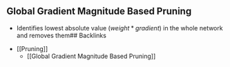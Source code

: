 ## Global Gradient Magnitude Based Pruning
- Identifies lowest absolute value $(weight*gradient)$ in the whole network and removes them## Backlinks
* [[Pruning]]
	* [[Global Gradient Magnitude Based Pruning]]

